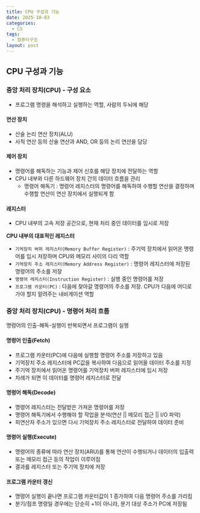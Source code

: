 ```yaml
---
title: CPU 구성과 기능
date: 2025-10-03
categories:
  - CS
tags:
  - 컴퓨터구조
layout: post
---
```


## CPU 구성과 기능
### 중앙 처리 장치(CPU) - 구성 요소
- 프로그램 명령을 해석하고 실행하는 역할, 사람의 두뇌에 해당

#### 연산 장치
- 산술 논리 연산 장치(ALU)
- 사칙 연산 등의 산술 연산과 AND, OR 등의 논리 연산을 담당

#### 제어 장치
- 명령어를 해독하는 기능과 제어 신호를 해당 장치에 전달하는 역할
- CPU 내부와 다른 하드웨어 장치 간의 데이터 흐름을 관리
  - 명령어 해독기 : 명령어 레지스터의 명령어를 해독하여 수행할 연산을 결정하며 수행할 연산이 연산 장치에서 실행되게 함

#### 레지스터
- CPU 내부의 고속 저장 공간으로, 현재 처리 중인 데이터를 임시로 저장

**CPU 내부의 대표적인 레지스터**  
- `기억장치 버퍼 레지스터(Memory Buffer Register)` : 주기억 장치에서 읽어온 명령어를 임시 저장하며 CPU와 메모리 사이의 다리 역할
- `기억장치 주소 레지스터(Memory Address Register)` : 명령어 레지스터에 저장된 명령어의 주소를 저장
- `명령어 레지스터(Instruction Register)` : 실행 중인 명령어를 저장
- `프로그램 카운터(PC)` : 다음에 찾아갈 명령어의 주소를 저장. CPU가 다음에 어디로 가야 할지 알려주는 내비게이션 역할

### 중앙 처리 장치(CPU) - 명령어 처리 흐름
명령어의 인출-해독-실행이 반복되면서 프로그램이 실행

#### 명령어 인출(Fetch)
- 프로그램 카운터(PC)에 다음에 실행할 명령어 주소를 저장하고 있음
- 기억장치 주소 레지스터에 PC값을 복사하여 다음으로 읽어올 데이터 주소를 지정
- 주기억 장치에서 읽어온 명령어를 기억장치 버퍼 레지스터에 임시 저장
- 차례가 되면 이 데이터를 명령어 레지스터로 전달

#### 명령어 해독(Decode)
- 명령어 레지스터는 전달받은 가져온 명령어를 저장
- 명령어 해독기에서 수행해야 할 작업을 분석(연산 || 메모리 접근 || I/O 파악)
- 피연산자 주소가 있으면 다시 기억장치 주소 레지스터로 전달하여 데이터 준비

#### 명령어 실행(Execute)
- 명령어의 종류에 따라  연산 장치(ARU)를 통해 연산이 수행되거나 데이터의 입출력 또는 메모리 접근 등의 작업이 이루어짐
- 결과를 레지스터 또는 주기억 장치에 저장

#### 프로그램 카운터 갱신
- 명령어 실행이 끝나면 프로그램 카운터값이 1 증가하여 다음 명령어 주소를 가리킴
- 분기/점프 명령일 경우에는 단순히 +1이 아니라, 분기 대상 주소가 PC에 저장됨